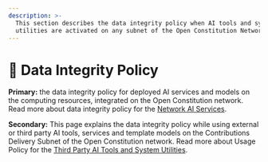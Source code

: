 ```yaml
---
description: >-
  This section describes the data integrity policy when AI tools and system
  utilities are activated on any subnet of the Open Constitution Network.
---
```


# 🔏 Data Integrity Policy

**Primary:** the data integrity policy for deployed AI services and models on the computing resources, integrated on the Open Constitution network. Read more about data integrity policy for the [Network AI Services](network-ai-services.md).

**Secondary:** This page explains the data integrity policy while using external or third party AI tools, services and template models on the Contributions Delivery Subnet of the Open Constitution network. Read more about Usage Policy for the [Third Party AI Tools and System Utilities](third-party-ai-tools.md).
